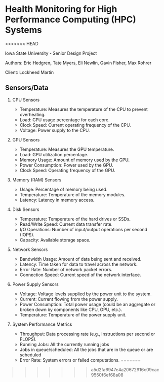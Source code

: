 # Health Monitoring for High Performance Computing (HPC) Systems
<<<<<<< HEAD

Iowa State University - Senior Design Project

Authors: Eric Hedgren, Tate Myers, Eli Newlin, Gavin Fisher, Max Rohrer

Client: Lockheed Martin

## Sensors/Data
1. CPU Sensors
    - Temperature: Measures the temperature of the CPU to prevent overheating.
    - Load: CPU usage percentage for each core.
    - Clock Speed: Current operating frequency of the CPU.
    - Voltage: Power supply to the CPU.

2. GPU Sensors
    - Temperature: Measures the GPU temperature.
    - Load: GPU utilization percentage.
    - Memory Usage: Amount of memory used by the GPU.
    - Power Consumption: Power used by the GPU.
    - Clock Speed: Operating frequency of the GPU.

3. Memory (RAM) Sensors
    - Usage: Percentage of memory being used.
    - Temperature: Temperature of the memory modules.
    - Latency: Latency in memory access.

4. Disk Sensors
    - Temperature: Temperature of the hard drives or SSDs.
    - Read/Write Speed: Current data transfer rate.
    - I/O Operations: Number of input/output operations per second (IOPS).
    - Capacity: Available storage space.

5. Network Sensors
    - Bandwidth Usage: Amount of data being sent and received.
    - Latency: Time taken for data to travel across the network.
    - Error Rate: Number of network packet errors.
    - Connection Speed: Current speed of the network interface.

6. Power Supply Sensors
    - Voltage: Voltage levels supplied by the power unit to the system.
    - Current: Current flowing from the power supply.
    - Power Consumption: Total power usage (could be an aggregate or broken down by components like CPU, GPU, etc.).
    - Temperature: Temperature of the power supply unit.

10. System Performance Metrics

    - Throughput: Data processing rate (e.g., instructions per second or FLOPS).
    - Running Jobs: All the currently running jobs
    - Jobs in queue/scheduled: All the jobs that are in the queue or are scheduled
    - Error Rate: System errors or failed computations.
=======
>>>>>>> a5d2fa6947e4a20672916c09cac9550f6ef68a08
